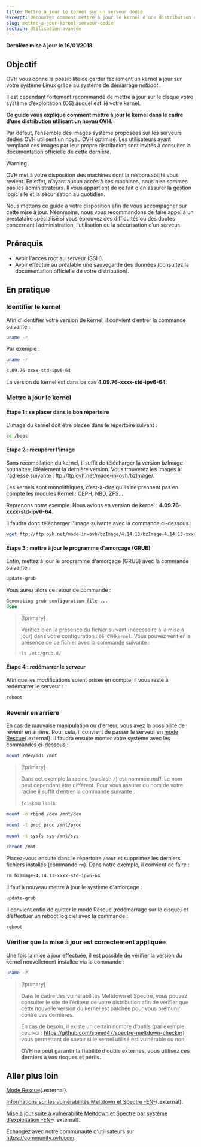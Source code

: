 ```yaml
---
title: Mettre à jour le kernel sur un serveur dédié
excerpt: Découvrez comment mettre à jour le kernel d’une distribution utilisant un noyau OVH
slug: mettre-a-jour-kernel-serveur-dedie
section: Utilisation avancée
---
```


**Dernière mise à jour le 16/01/2018**

## Objectif

OVH vous donne la possibilité de garder facilement un kernel à jour sur votre système Linux grâce au système de démarrage *netboot*. 

Il est cependant fortement recommandé de mettre à jour sur le disque votre système d’exploitation (OS) auquel est lié votre kernel.

**Ce guide vous explique comment mettre à jour le kernel dans le cadre d’une distribution utilisant un noyau OVH.**

Par défaut, l’ensemble des images système proposées sur les serveurs dédiés OVH utilisent un noyau OVH optimisé. Les utilisateurs ayant remplacé ces images par leur propre distribution sont invités à consulter la documentation officielle de cette dernière.


> [!warning]
>
> OVH met à votre disposition des machines dont la responsabilité vous revient. En effet, n’ayant aucun accès à ces machines, nous n’en sommes pas les administrateurs. Il vous appartient de ce fait d'en assurer la gestion logicielle et la sécurisation au quotidien. 
> 
> Nous mettons ce guide à votre disposition afin de vous accompagner sur cette mise à jour. Néanmoins, nous vous recommandons de faire appel à un prestataire spécialisé si vous éprouvez des difficultés ou des doutes concernant l’administration, l’utilisation ou la sécurisation d’un serveur.
>

## Prérequis

- Avoir l'accès root au serveur (SSH).
- Avoir effectué au préalable une sauvegarde des données (consultez la documentation officielle de votre distribution).

## En pratique

### Identifier le kernel

Afin d'identifier votre version de kernel, il convient d’entrer la commande suivante :

```sh
uname -r
```

Par exemple :

```sh
uname -r

4.09.76-xxxx-std-ipv6-64
```

La version du kernel est dans ce cas **4.09.76-xxxx-std-ipv6-64**.

### Mettre à jour le kernel

#### Étape 1 : se placer dans le bon répertoire

L'image du kernel doit être placée dans le répertoire suivant :

```sh
cd /boot
```

#### Étape 2 : récupérer l'image

Sans recompilation du kernel, il suffit de télécharger la version bzImage souhaitée, idéalement la dernière version. Vous trouverez les images à l'adresse suivante : <ftp://ftp.ovh.net/made-in-ovh/bzImage/>. 

Les kernels sont monolithiques, c’est-à-dire qu'ils ne prennent pas en compte les modules Kernel : CEPH, NBD, ZFS...

Reprenons notre exemple. Nous avions en version de kernel : **4.09.76-xxxx-std-ipv6-64**.

Il faudra donc télécharger l'image suivante avec la commande ci-dessous :

```sh
wget ftp://ftp.ovh.net/made-in-ovh/bzImage/4.14.13/bzImage-4.14.13-xxxx-std-ipv6-64
```

#### Étape 3 : mettre à jour le programme d'amorçage (GRUB)

Enfin, mettez à jour le programme d'amorçage (GRUB) avec la commande suivante :

```sh
update-grub
```

Vous aurez alors ce retour de commande :

```sh
Generating grub configuration file ...
done
```

> [!primary]
>
> Vérifiez bien la présence du fichier suivant (nécessaire à la mise à jour) dans votre configuration : `06_OVHkernel`. Vous pouvez vérifier la présence de ce fichier avec la commande suivante :
>
> `ls /etc/grub.d/`
>

#### Étape 4 : redémarrer le serveur

Afin que les modifications soient prises en compte, il vous reste à redémarrer le serveur :

```sh
reboot
```

### Revenir en arrière

En cas de mauvaise manipulation ou d'erreur, vous avez la possibilité de revenir en arrière. Pour cela, il convient de passer le serveur en [mode Rescue](https://docs.ovh.com/fr/dedicated/ovh-rescue/){.external}. Il faudra ensuite monter votre système avec les commandes ci-dessous :

```sh
mount /dev/md1 /mnt
```

> [!primary]
>
> Dans cet exemple la racine (ou slash `/`) est nommée *md1*. Le nom peut cependant être différent. Pour vous assurer du nom de votre racine il suffit d’entrer la commande suivante :
>
> `fdisk`ou `lsblk`
>

```sh
mount -o rbind /dev /mnt/dev
```

```sh
mount -t proc proc /mnt/proc
```

```sh
mount -t sysfs sys /mnt/sys
```

```sh
chroot /mnt
```

Placez-vous ensuite dans le répertoire `/boot` et supprimez les derniers fichiers installés (commande `rm`). Dans notre exemple, il convient de faire :

```sh
rm bzImage-4.14.13-xxxx-std-ipv6-64
```

Il faut à nouveau mettre à jour le système d'amorçage :

```sh
update-grub
```

Il convient enfin de quitter le mode Rescue (redémarrage sur le disque) et d’effectuer un reboot logiciel avec la commande :

```sh
reboot
```

### Vérifier que la mise à jour est correctement appliquée

Une fois la mise à jour effectuée, il est possible de vérifier la version du kernel nouvellement installée via la commande :

```sh
uname –r
```

> [!primary]
>
> Dans le cadre des vulnérabilités Meltdown et Spectre, vous pouvez consulter le site de l’éditeur de votre distribution afin de vérifier que cette nouvelle version du kernel est patchée pour vous prémunir contre ces dernières.
>
> En cas de besoin, il existe un certain nombre d’outils (par exemple celui-ci : <https://github.com/speed47/spectre-meltdown-checker>) vous permettant de savoir si le kernel utilisé est vulnérable ou non.
>
> **OVH ne peut garantir la fiabilité d’outils externes, vous utilisez ces derniers à vos risques et périls.**
>

## Aller plus loin

[Mode Rescue](https://docs.ovh.com/fr/dedicated/ovh-rescue/){.external}.

[Informations sur les vulnérabilités Meltdown et Spectre -EN-](https://docs.ovh.com/fr/dedicated/information-about-meltdown-spectre-vulnerability-fixes/){.external}.

[Mise à jour suite à vulnérabilité Meltdown et Spectre par système d'exploitation -EN-](https://docs.ovh.com/fr/dedicated/meltdown-spectre-kernel-update-per-operating-system/){.external}.

Échangez avec notre communauté d'utilisateurs sur <https://community.ovh.com>.